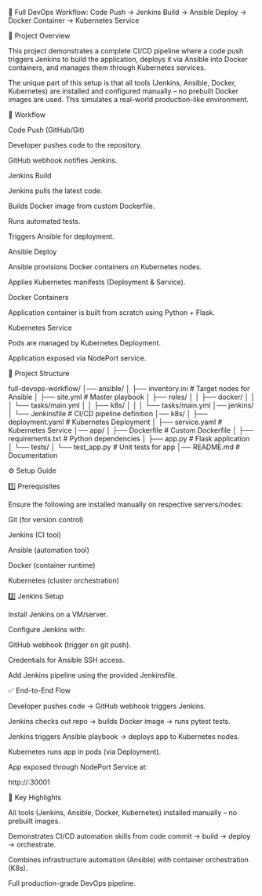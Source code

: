 🚀 Full DevOps Workflow: Code Push → Jenkins Build → Ansible Deploy → Docker Container → Kubernetes Service

📌 Project Overview

This project demonstrates a complete CI/CD pipeline where a code push triggers Jenkins to build the application, deploys it via Ansible into Docker containers, and manages them through Kubernetes services.

The unique part of this setup is that all tools (Jenkins, Ansible, Docker, Kubernetes) are installed and configured manually – no prebuilt Docker images are used. This simulates a real-world production-like environment.



🔄 Workflow

Code Push (GitHub/Git)

Developer pushes code to the repository.

GitHub webhook notifies Jenkins.

Jenkins Build

Jenkins pulls the latest code.

Builds Docker image from custom Dockerfile.

Runs automated tests.

Triggers Ansible for deployment.

Ansible Deploy

Ansible provisions Docker containers on Kubernetes nodes.

Applies Kubernetes manifests (Deployment & Service).

Docker Containers

Application container is built from scratch using Python + Flask.

Kubernetes Service

Pods are managed by Kubernetes Deployment.

Application exposed via NodePort service.



📂 Project Structure

full-devops-workflow/
│── ansible/
│   ├── inventory.ini         # Target nodes for Ansible
│   ├── site.yml              # Master playbook
│   ├── roles/
│   │   ├── docker/
│   │   │   └── tasks/main.yml
│   │   ├── k8s/
│   │   │   └── tasks/main.yml
│── jenkins/
│   └── Jenkinsfile           # CI/CD pipeline definition
│── k8s/
│   ├── deployment.yaml       # Kubernetes Deployment
│   ├── service.yaml          # Kubernetes Service
│── app/
│   ├── Dockerfile            # Custom Dockerfile
│   ├── requirements.txt      # Python dependencies
│   ├── app.py                # Flask application
│   └── tests/
│       └── test_app.py       # Unit tests for app
│── README.md                 # Documentation



⚙️ Setup Guide

1️⃣ Prerequisites

Ensure the following are installed manually on respective servers/nodes:

Git (for version control)

Jenkins (CI tool)

Ansible (automation tool)

Docker (container runtime)

Kubernetes (cluster orchestration)


2️⃣ Jenkins Setup

Install Jenkins on a VM/server.

Configure Jenkins with:

GitHub webhook (trigger on git push).

Credentials for Ansible SSH access.

Add Jenkins pipeline using the provided Jenkinsfile.



✅ End-to-End Flow

Developer pushes code → GitHub webhook triggers Jenkins.

Jenkins checks out repo → builds Docker image → runs pytest tests.

Jenkins triggers Ansible playbook → deploys app to Kubernetes nodes.

Kubernetes runs app in pods (via Deployment).

App exposed through NodePort Service at:

http://<node-ip>:30001



🔑 Key Highlights

All tools (Jenkins, Ansible, Docker, Kubernetes) installed manually – no prebuilt images.

Demonstrates CI/CD automation skills from code commit → build → deploy → orchestrate.

Combines infrastructure automation (Ansible) with container orchestration (K8s).

Full production-grade DevOps pipeline.
